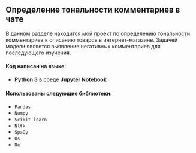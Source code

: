 ## Определение тональности комментариев в чате

В данном разделе находится мой проект по определению тональности комментариев к описанию товаров в интернет-магазине. Задачей модели является выявление негативных комментариев для последующего изучения.

#### Код написан на языке:
- **Python 3**  в среде **Jupyter Notebook**

#### Использованы следующие библиотеки:
- `Pandas`
- `Numpy`
- `Scikit-learn`
- `Nltk`
- `SpaCy`
- `Os`
- `Re`
